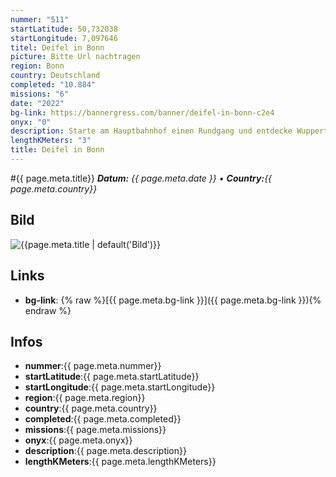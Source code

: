 ```yaml
---
nummer: "511"
startLatitude: 50,732038
startLongitude: 7,097646
titel: Deifel in Bonn
picture: Bitte Url nachtragen
region: Bonn
country: Deutschland
completed: "10.884"
missions: "6"
date: "2022"
bg-link: https://bannergress.com/banner/deifel-in-bonn-c2e4
onyx: "0"
description: Starte am Hauptbahnhof einen Rundgang und entdecke Wuppertal. Auf deinem Abenteuer entdeckst du Sehenswürdigkeiten und historische Orte. Die Runde endet wieder am Hauptbahnhof
lengthKMeters: "3"
title: Deifel in Bonn
---
```


#{{ page.meta.title}}
_**Datum:** {{ page.meta.date }} • **Country:**{{ page.meta.country}}_

## Bild
![{{page.meta.title | default('Bild')}}]({{page.meta.picture}})

## Links
- **bg-link**: {% raw %}[{{ page.meta.bg-link }}]({{ page.meta.bg-link }}){% endraw %}

## Infos
- **nummer**:{{ page.meta.nummer}}
- **startLatitude**:{{ page.meta.startLatitude}}
- **startLongitude**:{{ page.meta.startLongitude}}
- **region**:{{ page.meta.region}}
- **country**:{{ page.meta.country}}
- **completed**:{{ page.meta.completed}}
- **missions**:{{ page.meta.missions}}
- **onyx**:{{ page.meta.onyx}}
- **description**:{{ page.meta.description}}
- **lengthKMeters**:{{ page.meta.lengthKMeters}}

